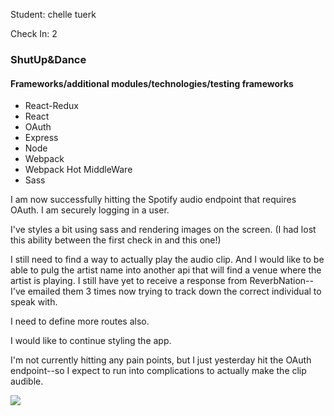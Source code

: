 Student: chelle tuerk

Check In: 2

### ShutUp&Dance

#### Frameworks/additional modules/technologies/testing frameworks

* React-Redux
* React
* OAuth
* Express
* Node
* Webpack
* Webpack Hot MiddleWare
* Sass

I am now successfully hitting the Spotify audio endpoint that requires OAuth.  I am securely logging in a user.

I've styles a bit using sass and rendering images on the screen.  (I had lost this ability between the first check in and this one!)

I still need to find a way to actually play the audio clip. And I would like to be able to pulg the artist name into another api that will find a venue where the artist is playing.  I still have yet to receive a response from ReverbNation--I've emailed them 3 times now trying to track down the correct individual to speak with.

I need to define more routes also.

I would like to continue styling the app.

I'm not currently hitting any pain points, but I just yesterday hit the OAuth endpoint--so I expect to run into complications to actually make the clip audible.

![](http://i.imgur.com/TxbEpe9.jpg)
